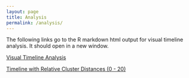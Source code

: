 ```yaml
---
layout: page
title: Analysis
permalink: /analysis/
---
```


The following links go to the R markdown html output for visual timeline analysis.  It should open in a new window.

<a href="../analysis/r_timeline/user_timeline_comparisons.html" target="_blank">Visual Timeline Analysis</a>

<a href="../analysis/r_timeline/user_timelines_relative_distances.html" target="_blank">Timeline with Relative Cluster Distances (0 - 20)</a>